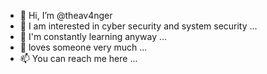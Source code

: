 - 👋 Hi, I’m @theav4nger
- 👀 I am interested in cyber security and system security ...
- 🌱 I'm constantly learning anyway ...
- 💞️ loves someone very much ...
- 📫 You can reach me here ...

<!---
theav4nger/theav4nger is a ✨ special ✨ repository because its `README.md` (this file) appears on your GitHub profile.
--->
